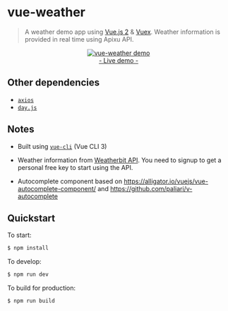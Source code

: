 # vue-weather
> A weather demo app using [Vue.js 2](http://vuejs.org/guide/) & [Vuex](https://github.com/vuejs/vuex). Weather information is provided in real time using Apixu API.

<p align="center">
	<a href="http://www.ozoono.com/vuejs/vue-weather/index.html" target="_blank">
 		<img src="http://www.ozoono.com/vuejs/vue-weather/screenshot.png" alt="vue-weather demo" />
 		<br/>
 		- Live demo -
 	</a>
</p>

## Other dependencies
 - [`axios`](https://github.com/axios/axios)
 - [`day.js`](https://github.com/iamkun/dayjs)

## Notes
* Built using  [`vue-cli`](https://github.com/vuejs/vue-cli) (Vue CLI 3)

* Weather information from [Weatherbit API](https://www.weatherbit.io). You need to signup to get a personal free key to start using the API.

* Autocomplete component based on https://alligator.io/vuejs/vue-autocomplete-component/ and https://github.com/paliari/v-autocomplete

## Quickstart
To start:
```bash
$ npm install
```

To develop:
```bash
$ npm run dev
```

To build for production:
```bash
$ npm run build
```